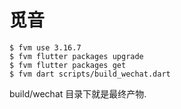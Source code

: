 # 觅音

```shell
$ fvm use 3.16.7
$ fvm flutter packages upgrade
$ fvm flutter packages get 
$ fvm dart scripts/build_wechat.dart
```

build/wechat 目录下就是最终产物.
